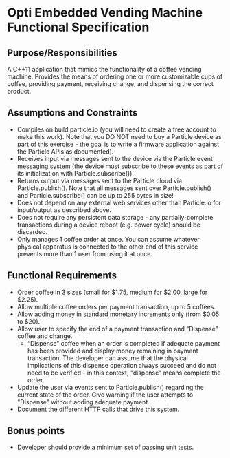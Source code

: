 # Opti Embedded Vending Machine Functional Specification #

## Purpose/Responsibilities
A C++11 application that mimics the functionality of a coffee vending machine. Provides the means of ordering one or more customizable cups of coffee, providing payment, receiving change, and dispensing the correct product.

## Assumptions and Constraints
- Compiles on build.particle.io (you will need to create a free account to make this work). Note that you DO NOT need to buy a Particle device as part of this exercise - the goal is to write a firmware application against the Particle APIs as documented).
- Receives input via messages sent to the device via the Particle event messaging system (the device must subscribe to these events as part of its initialization with Particle.subscribe()).
- Returns output via messages sent to the Particle cloud via Particle.publish(). Note that  all messages sent over Particle.publish() and Particle.subscribe() can be up to 255 bytes in size!
- Does not depend on any external web services other than Particle.io for input/output as described above.
- Does not require any persistent data storage - any partially-complete transactions during a device reboot (e.g. power cycle) should be discarded.
- Only manages 1 coffee order at once. You can assume whatever physical apparatus is connected to the other end of this service prevents more than 1 user from using it at once.

## Functional Requirements
- Order coffee in 3 sizes (small for $1.75, medium for $2.00, large for $2.25).
- Allow multiple coffee orders per payment transaction, up to 5 coffees.
- Allow adding money in standard monetary increments only (from $0.05 to $20).
- Allow user to specify the end of a payment transaction and "Dispense" coffee and change.
	- “Dispense” coffee when an order is completed if adequate payment has been provided and display money remaining in payment transaction. The developer can assume that the physical implications of this dispense operation always succeed and do not need to be verified - in this context, "dispense" means complete the order.
- Update the user via events sent to Particle.publish() regarding the current state of the order. Give warning if the user attempts to "Dispense" without adding adequate payment.
- Document the different HTTP calls that drive this system.

## Bonus points
- Developer should provide a minimum set of passing unit tests.